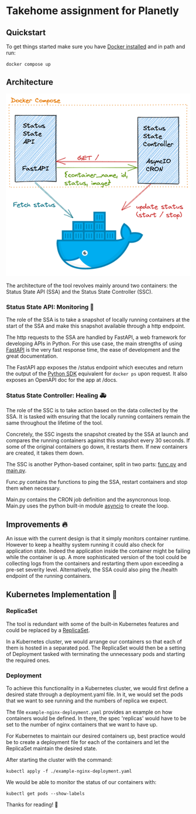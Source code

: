 # Takehome assignment for Planetly

## Quickstart
To get things started make sure you have [Docker installed](https://docs.docker.com/get-docker/) and in path and run:
```
docker compose up
```

## Architecture
![Schematic of architecture](/schematic_planetly.png)

The architecture of the tool revolves mainly around two containers: the Status State API (SSA) and the Status State Controller (SSC).
### Status State API: Monitoring 👀
The role of the SSA is to take a snapshot of locally running containers at the start of the SSA and make this snapshot available through a http endpoint.

The http requests to the SSA are handled by FastAPI, a web framework for developing APIs in Python.
For this use case, the main strengths of using [FastAPI](https://github.com/tiangolo/fastapi) is the very fast response time, the ease of development and the great documentation.

The FastAPI app exposes the /status endpoint which executes and return the output of the [Python SDK](https://docker-py.readthedocs.io/en/stable/containers.html) equivalent for ```docker ps``` upon request. It also exposes an OpenAPI doc for the app at /docs.

### Status State Controller: Healing 🚑
The role of the SSC is to take action based on the data collected by the SSA. It is tasked with ensuring that the locally running containers remain the same throughout the lifetime of the tool. 

Concretely, the SSC ingests the snapshot created by the SSA at launch and compares the running containers against this snapshot every 30 seconds. If some of the original containers go down, it restarts them. If new containers are created, it takes them down.

The SSC is another Python-based container, split in two parts: [func.py](./status-state-controller/app/func.py) and [main.py]((./status-state-controller/app/main.py)). 

Func.py contains the functions to ping the SSA, restart containers and stop them when necessary.

Main.py contains the CRON job definition and the asyncronous loop. Main.py uses the python built-in module [asyncio](https://docs.python.org/3/library/asyncio.html) to create the loop.

## Improvements 🔥
An issue with the current design is that it simply monitors container runtime. However to keep a healthy system running it could also check for application state. Indeed the application inside the container might be failing while the container is up.
A more sophisticated version of the tool could be collecting logs from the containers and restarting them upon exceeding a pre-set severity level. Alternatively, the SSA could also ping the /health endpoint of the running containers.
## Kubernetes Implementation 🌊
### ReplicaSet
The tool is redundant with some of the built-in Kubernetes features and could be replaced by a [ReplicaSet](https://kubernetes.io/docs/concepts/workloads/controllers/replicaset/).

In a Kubernetes cluster, we would arrange our containers so that each of them is hosted in a separated pod. The ReplicaSet would then be a setting of Deployment tasked with terminating the unnecessary pods and starting the required ones.

### Deployment
To achieve this functionality in a Kubernetes cluster, we would first define a desired state through a deployment.yaml file. In it, we would set the pods that we want to see running and the numbers of replica we expect.

The file ```example-nginx-deployment.yaml``` provides an example on how containers would be defined. In there, the spec 'replicas' would have to be set to the number of nginx containers that we want to have up.

For Kubernetes to maintain our desired containers up, best practice would be to create a deployment file for each of the containers and let the ReplicaSet maintain the desired state.

After starting the cluster with the command:
````
kubectl apply -f ./example-nginx-deployment.yaml
````
We would be able to monitor the status of our containers with:
````
kubectl get pods --show-labels
````


Thanks for reading! 🌱